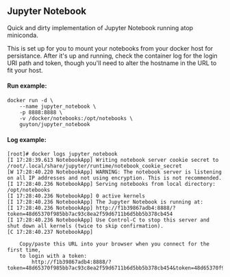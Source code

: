 ## Jupyter Notebook

Quick and dirty implementation of Jupyter Notebook running atop miniconda.

This is set up for you to mount your notebooks from your docker host for persistance.  After it's up and running, check the container log for the login URI path and token, though you'll need to alter the hostname in the URL to fit your host.

#### Run example:

```
docker run -d \
	--name jupyter_notebook \
	-p 8888:8888 \
	-v /docker/notebooks:/opt/notebooks \
	guyton/jupyter_notebook
```

#### Log example:
```
[root]# docker logs jupyter_notebook
[I 17:28:39.613 NotebookApp] Writing notebook server cookie secret to /root/.local/share/jupyter/runtime/notebook_cookie_secret
[W 17:28:40.220 NotebookApp] WARNING: The notebook server is listening on all IP addresses and not using encryption. This is not recommended.
[I 17:28:40.236 NotebookApp] Serving notebooks from local directory: /opt/notebooks
[I 17:28:40.236 NotebookApp] 0 active kernels
[I 17:28:40.236 NotebookApp] The Jupyter Notebook is running at:
[I 17:28:40.236 NotebookApp] http://f1b39867adb4:8888/?token=48d65370f985bb7ac93c8ea2f59d6711b6d5bb5b378cb454
[I 17:28:40.236 NotebookApp] Use Control-C to stop this server and shut down all kernels (twice to skip confirmation).
[C 17:28:40.237 NotebookApp] 
    
    Copy/paste this URL into your browser when you connect for the first time,
    to login with a token:
        http://f1b39867adb4:8888/?token=48d65370f985bb7ac93c8ea2f59d6711b6d5bb5b378cb454&token=48d65370f985bb7ac93c8ea2f59d6711b6d5bb5b378cb454
```

